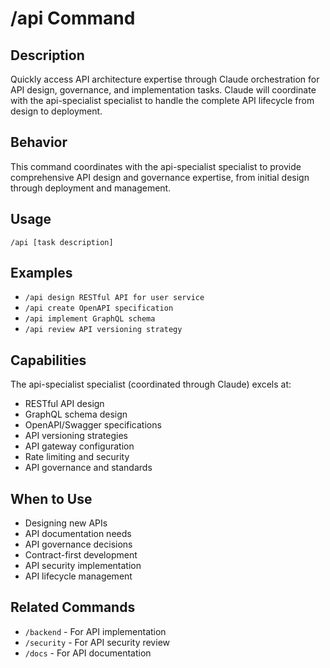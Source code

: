 # /api Command

## Description
Quickly access API architecture expertise through Claude orchestration for API design, governance, and implementation tasks. Claude will coordinate with the api-specialist specialist to handle the complete API lifecycle from design to deployment.

## Behavior
This command coordinates with the api-specialist specialist to provide comprehensive API design and governance expertise, from initial design through deployment and management.

## Usage
```
/api [task description]
```

## Examples
- `/api design RESTful API for user service`
- `/api create OpenAPI specification`
- `/api implement GraphQL schema`
- `/api review API versioning strategy`

## Capabilities
The api-specialist specialist (coordinated through Claude) excels at:
- RESTful API design
- GraphQL schema design
- OpenAPI/Swagger specifications
- API versioning strategies
- API gateway configuration
- Rate limiting and security
- API governance and standards

## When to Use
- Designing new APIs
- API documentation needs
- API governance decisions
- Contract-first development
- API security implementation
- API lifecycle management

## Related Commands
- `/backend` - For API implementation
- `/security` - For API security review
- `/docs` - For API documentation
